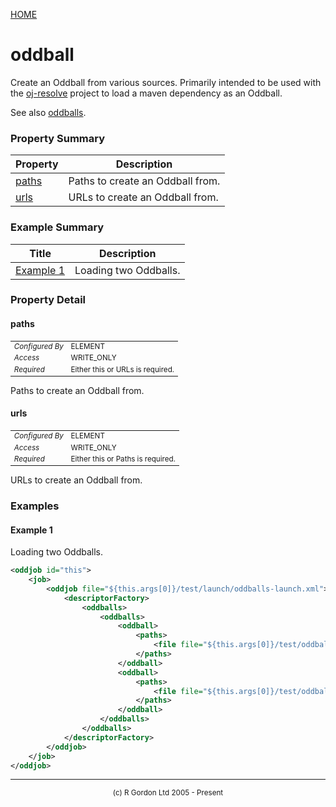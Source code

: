 [HOME](../../../README.md)
# oddball

Create an Oddball from various sources. Primarily intended to be used
with the <a href="https://github.com/robjg/oj-resolve">oj-resolve</a> project to load a
maven dependency as an Oddball.


See also [oddballs](../../../org/oddjob/oddballs/OddballsDescriptorFactory.md).



### Property Summary

| Property | Description |
| -------- | ----------- |
| [paths](#propertypaths) | Paths to create an Oddball from. | 
| [urls](#propertyurls) | URLs to create an Oddball from. | 


### Example Summary

| Title | Description |
| ----- | ----------- |
| [Example 1](#example1) | Loading two Oddballs. |


### Property Detail
#### paths <a name="propertypaths"></a>

<table style='font-size:smaller'>
      <tr><td><i>Configured By</i></td><td>ELEMENT</td></tr>
      <tr><td><i>Access</i></td><td>WRITE_ONLY</td></tr>
      <tr><td><i>Required</i></td><td>Either this or URLs is required.</td></tr>
</table>

Paths to create an Oddball from.

#### urls <a name="propertyurls"></a>

<table style='font-size:smaller'>
      <tr><td><i>Configured By</i></td><td>ELEMENT</td></tr>
      <tr><td><i>Access</i></td><td>WRITE_ONLY</td></tr>
      <tr><td><i>Required</i></td><td>Either this or Paths is required.</td></tr>
</table>

URLs to create an Oddball from.


### Examples
#### Example 1 <a name="example1"></a>

Loading two Oddballs.
```xml
<oddjob id="this">
    <job>
        <oddjob file="${this.args[0]}/test/launch/oddballs-launch.xml">
            <descriptorFactory>
                <oddballs>
                    <oddballs>
                        <oddball>
                            <paths>
                                <file file="${this.args[0]}/test/oddballs/apple/classes"/>
                            </paths>
                        </oddball>
                        <oddball>
                            <paths>
                                <file file="${this.args[0]}/test/oddballs/orange/classes"/>
                            </paths>
                        </oddball>
                    </oddballs>
                </oddballs>
            </descriptorFactory>
        </oddjob>
    </job>
</oddjob>
```



-----------------------

<div style='font-size: smaller; text-align: center;'>(c) R Gordon Ltd 2005 - Present</div>
